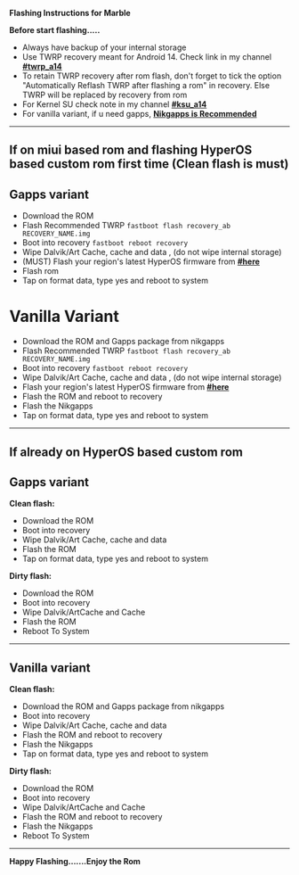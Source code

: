 **Flashing Instructions for Marble**

**Before start flashing.....**

- Always have backup of your internal storage
- Use TWRP recovery meant for Android 14. Check link in my channel [**#twrp_a14**](https://t.me/kenway_playground/68)
- To retain TWRP recovery after rom flash, don't forget to tick the option "Automatically Reflash TWRP after flashing a rom" in recovery. Else TWRP will be replaced by recovery from rom
- For Kernel SU check note in my channel [**#ksu_a14**](https://t.me/kenway_playground/69)
- For vanilla variant, if u need gapps, [**Nikgapps is Recommended**](https://sourceforge.net/projects/nikgapps/files/Releases/Android-14/)

----

## If on miui based rom and flashing HyperOS based custom rom first time (Clean flash is must) 

## Gapps variant
- Download the ROM
- Flash Recommended TWRP
   ```fastboot flash recovery_ab RECOVERY_NAME.img```
- Boot into recovery
   ```fastboot reboot recovery```
- Wipe Dalvik/Art Cache, cache and data , (do not wipe internal storage)
- (MUST) Flash your region's latest HyperOS firmware from [**#here**](https://xiaomifirmwareupdater.com/firmware/marble/) 
- Flash rom
- Tap on format data, type yes and reboot to system

# Vanilla Variant
- Download the ROM and Gapps package from nikgapps
- Flash Recommended TWRP
   ```fastboot flash recovery_ab RECOVERY_NAME.img```
- Boot into recovery
   ```fastboot reboot recovery```
- Wipe Dalvik/Art Cache, cache and data , (do not wipe internal storage)
- Flash your region's latest HyperOS firmware from [**#here**](https://xiaomifirmwareupdater.com/firmware/marble/)
- Flash the ROM and reboot to recovery
- Flash the Nikgapps
- Tap on format data, type yes and reboot to system

----

## If already on HyperOS based custom rom

## Gapps variant

**Clean flash:**
- Download the ROM
- Boot into recovery
- Wipe Dalvik/Art Cache, cache and data
- Flash the ROM
- Tap on format data, type yes and reboot to system

**Dirty flash:**
- Download the ROM
- Boot into recovery
- Wipe Dalvik/ArtCache and Cache
- Flash the ROM
- Reboot To System

----

## Vanilla variant

**Clean flash:**
- Download the ROM and Gapps package from nikgapps
- Boot into recovery
- Wipe Dalvik/Art Cache, cache and data
- Flash the ROM and reboot to recovery
- Flash the Nikgapps
- Tap on format data, type yes and reboot to system

**Dirty flash:**
- Download the ROM
- Boot into recovery
- Wipe Dalvik/ArtCache and Cache
- Flash the ROM and reboot to recovery
- Flash the Nikgapps
- Reboot To System

----


**Happy Flashing.......Enjoy the Rom**
